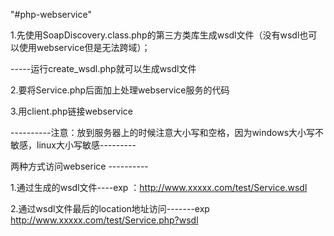 "#php-webservice"

1.先使用SoapDiscovery.class.php的第三方类库生成wsdl文件（没有wsdl也可以使用webservice但是无法跨域）；   

-----运行create_wsdl.php就可以生成wsdl文件  

2.要将Service.php后面加上处理webservice服务的代码  

3.用client.php链接webservice  



----------注意：放到服务器上的时候注意大小写和空格，因为windows大小写不敏感，linux大小写敏感---------  

两种方式访问webserice ----------  

1.通过生成的wsdl文件----exp ：http://www.xxxxx.com/test/Service.wsdl  

2.通过wsdl文件最后的location地址访问-------exp http://www.xxxxx.com/test/Service.php?wsdl  

